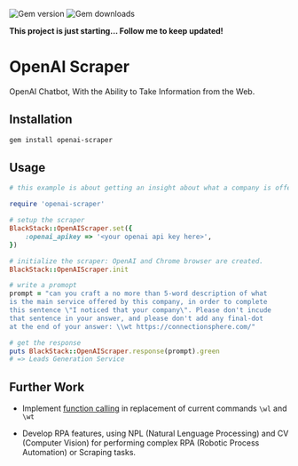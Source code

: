 ![Gem version](https://img.shields.io/gem/v/openai-scraper) ![Gem downloads](https://img.shields.io/gem/dt/openai-scraper)

**This project is just starting... Follow me to keep updated!**

# OpenAI Scraper

OpenAI Chatbot, With the Ability to Take Information from the Web.

## Installation

```bash
gem install openai-scraper
```

## Usage

```ruby
# this example is about getting an insight about what a company is offering.

require 'openai-scraper'

# setup the scraper
BlackStack::OpenAIScraper.set({
    :openai_apikey => '<your openai api key here>',
})

# initialize the scraper: OpenAI and Chrome browser are created.
BlackStack::OpenAIScraper.init

# write a promopt
prompt = "can you craft a no more than 5-word description of what 
is the main service offered by this company, in order to complete 
this sentence \"I noticed that your company\". Please don't incude 
that sentence in your answer, and please don't add any final-dot 
at the end of your answer: \\wt https://connectionsphere.com/"

# get the response
puts BlackStack::OpenAIScraper.response(prompt).green
# => Leads Generation Service
```

## Further Work

- Implement [function calling](https://openai.com/blog/function-calling-and-other-api-updates) in replacement of current commands `\wl` and `\wt`

- Develop RPA features, using NPL (Natural Lenguage Processing) and CV (Computer Vision) for performing complex RPA (Robotic Process Automation) or Scraping tasks.
